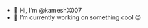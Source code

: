 - 👋 Hi, I’m @kameshX007
- 🔭 I’m currently working on something cool 😉

<!---
kameshX007/kameshX007 is a ✨ special ✨ repository because its `README.md` (this file) appears on your GitHub profile.
You can click the Preview link to take a look at your changes.
--->
